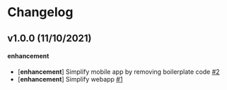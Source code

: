 # Changelog

## v1.0.0 (11/10/2021)

#### enhancement

- [**enhancement**] Simplify mobile app by removing boilerplate code [#2](https://github.com/antoinewg/smartlist/pull/2)
- [**enhancement**] Simplify webapp [#1](https://github.com/antoinewg/smartlist/pull/1)
